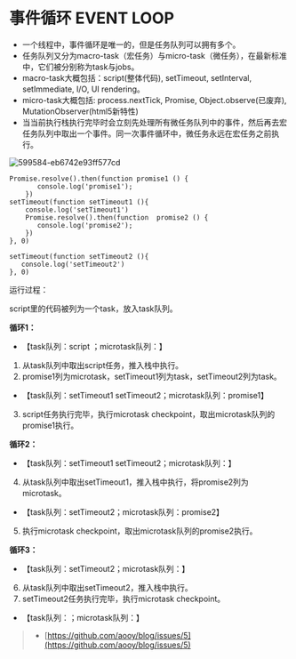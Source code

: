 # 事件循环 EVENT LOOP

* 一个线程中，事件循环是唯一的，但是任务队列可以拥有多个。
* 任务队列又分为macro-task（宏任务）与micro-task（微任务），在最新标准中，它们被分别称为task与jobs。
* macro-task大概包括：script(整体代码), setTimeout, setInterval, setImmediate, I/O, UI rendering。
* micro-task大概包括: process.nextTick, Promise, Object.observe(已废弃), MutationObserver(html5新特性)
* 当当前执行栈执行完毕时会立刻先处理所有微任务队列中的事件，然后再去宏任务队列中取出一个事件。同一次事件循环中，微任务永远在宏任务之前执行。

![599584-eb6742e93ff577cd](https://user-images.githubusercontent.com/9698086/37706930-2e54d5c2-2d3c-11e8-889f-29b71e4ad605.png)

```
Promise.resolve().then(function promise1 () {
       console.log('promise1');
    })
setTimeout(function setTimeout1 (){
    console.log('setTimeout1')
    Promise.resolve().then(function  promise2 () {
       console.log('promise2');
    })
}, 0)

setTimeout(function setTimeout2 (){
   console.log('setTimeout2')
}, 0)
```

运行过程：

script里的代码被列为一个task，放入task队列。

**循环1：**

* 【task队列：script ；microtask队列：】
1. 从task队列中取出script任务，推入栈中执行。
2. promise1列为microtask，setTimeout1列为task，setTimeout2列为task。

* 【task队列：setTimeout1 setTimeout2；microtask队列：promise1】
3. script任务执行完毕，执行microtask checkpoint，取出microtask队列的promise1执行。

**循环2：**

* 【task队列：setTimeout1 setTimeout2；microtask队列：】
4. 从task队列中取出setTimeout1，推入栈中执行，将promise2列为microtask。

* 【task队列：setTimeout2；microtask队列：promise2】
5. 执行microtask checkpoint，取出microtask队列的promise2执行。

**循环3：**

* 【task队列：setTimeout2；microtask队列：】
6. 从task队列中取出setTimeout2，推入栈中执行。
7. setTimeout2任务执行完毕，执行microtask checkpoint。

* 【task队列：；microtask队列：】


> * [https://github.com/aooy/blog/issues/5](https://github.com/aooy/blog/issues/5)